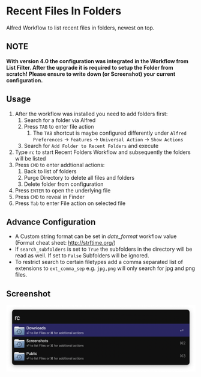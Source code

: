# Recent Files In Folders

Alfred Workflow to list recent files in folders, newest on top.

## NOTE

**With version 4.0 the configuration was integrated in the Workflow from List Filter. After the upgrade it is required to setup the Folder from scratch!**
**Please ensure to write down (or Screenshot) your current configuration.**

## Usage

1. After the workflow was installed you need to add folders first:
   1. Search for a folder via Alfred
   2. Press `TAB` to enter file action
      1. The `TAB` shortcut is maybe configured differently under
          `Alfred Preferences` → `Features` → `Universal Action` → `Show Actions`
   3. Search for `Add Folder to Recent Folders` and execute
2. Type `rc` to start Recent Folders Workflow and subsequently the folders will be listed
3. Press `CMD` to enter addtional actions:
   1. Back to list of folders
   2. Purge Directory to delete all files and folders
   3. Delete folder from configuration
4. Press `ENTER` to open the underlying file
5. Press `CMD` to reveal in Finder
6. Press `Tab` to enter File action on selected file

## Advance Configuration

* A Custom string format can be set in *date_format* workflow value (Format cheat sheet: http://strftime.org/)
* If `search_subfolders` is set to `True` the subfolders in the directory will be read as well. If set to `False` Subfolders will be ignored.
* To restrict search to certain filetypes add a comma separated list of extensions to `ext_comma_sep` e.g. `jpg,png` will only search for jpg and png files. 

## Screenshot

<img src="rc.png" alt="rc" style="zoom:50%;" />

